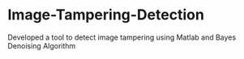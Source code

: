 # Image-Tampering-Detection
Developed a tool to detect image tampering using Matlab and Bayes Denoising Algorithm 
